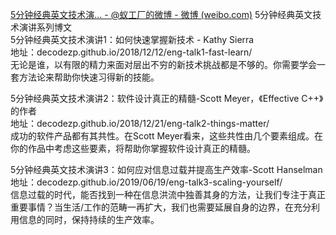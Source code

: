 [5分钟经典英文技术演... - @蚁工厂的微博 - 微博 (weibo.com)](https://weibo.com/2194035935/M5H2qCzBT?pagetype=fav)
5分钟经典英文技术演讲系列博文  
5分钟经典英文技术演讲1：如何快速掌握新技术 - Kathy Sierra  
地址：decodezp.github.io/2018/12/12/eng-talk1-fast-learn/  
无论是谁，以有限的精力来面对层出不穷的新技术挑战都是不够的。你需要学会一套方法论来帮助你快速习得新的技能。  
  
5分钟经典英文技术演讲2：软件设计真正的精髓-Scott Meyer，《Effective C++》的作者  
地址：decodezp.github.io/2018/12/21/eng-talk2-things-matter/  
成功的软件产品都有其共性。在Scott Meyer看来，这些共性由几个要素组成。在你的作品中考虑这些要素，将帮助你掌握软件设计真正的精髓。  
  
5分钟经典英文技术演讲3：如何应对信息过载并提高生产效率-Scott Hanselman  
地址：decodezp.github.io/2019/06/19/eng-talk3-scaling-yourself/  
信息过载的时代，能否找到一种在信息洪流中独善其身的方法，让我们专注于真正重要事情？当生活/工作的范畴一再扩大，我们也需要延展自身的边界，在充分利用信息的同时，保持持续的生产效率。